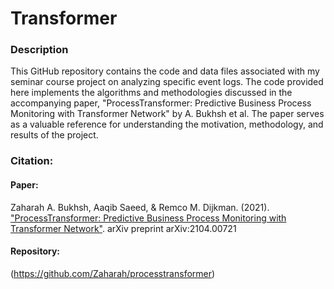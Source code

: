 # Transformer


### Description
This GitHub repository contains the code and data files associated with my seminar course project on analyzing specific event logs.
The code provided here implements the algorithms and methodologies discussed in the accompanying paper, "ProcessTransformer: Predictive Business Process Monitoring with Transformer Network" by A. Bukhsh et al.
The paper serves as a valuable reference for understanding the motivation, methodology, and results of the project.





### Citation:

#### Paper:
Zaharah A. Bukhsh, Aaqib Saeed, & Remco M. Dijkman. (2021). ["ProcessTransformer: Predictive Business Process Monitoring with Transformer Network"](https://arxiv.org/abs/2104.00721). arXiv preprint arXiv:2104.00721

#### Repository:
(https://github.com/Zaharah/processtransformer)
